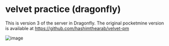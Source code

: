 # velvet practice (dragonfly)

This is version 3 of the server in Dragonfly.
The original pocketmine version is available at https://github.com/hashimthearab/velvet-pm

![image](https://github.com/HashimTheArab/Velvet/assets/13991048/51e26453-bf3a-4445-a214-4e9ab65dd701)
